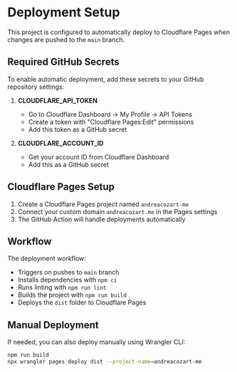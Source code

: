 
# Deployment Setup

This project is configured to automatically deploy to Cloudflare Pages when changes are pushed to the `main` branch.

## Required GitHub Secrets

To enable automatic deployment, add these secrets to your GitHub repository settings:

1. **CLOUDFLARE_API_TOKEN**
   - Go to Cloudflare Dashboard → My Profile → API Tokens
   - Create a token with "Cloudflare Pages:Edit" permissions
   - Add this token as a GitHub secret

2. **CLOUDFLARE_ACCOUNT_ID**
   - Get your account ID from Cloudflare Dashboard
   - Add this as a GitHub secret

## Cloudflare Pages Setup

1. Create a Cloudflare Pages project named `andreacozart-me`
2. Connect your custom domain `andreacozart.me` in the Pages settings
3. The GitHub Action will handle deployments automatically

## Workflow

The deployment workflow:
- Triggers on pushes to `main` branch
- Installs dependencies with `npm ci`
- Runs linting with `npm run lint`
- Builds the project with `npm run build`
- Deploys the `dist` folder to Cloudflare Pages

## Manual Deployment

If needed, you can also deploy manually using Wrangler CLI:
```bash
npm run build
npx wrangler pages deploy dist --project-name=andreacozart-me
```